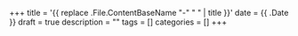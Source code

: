 +++
title = '{{ replace .File.ContentBaseName "-" " " | title }}'
date = {{ .Date }}
draft = true
description = ""
tags = []
categories = []
+++
